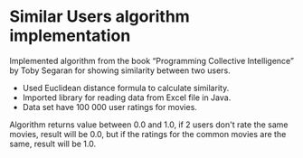 # Similar Users algorithm implementation

Implemented algorithm from the book “Programming Collective Intelligence” by Toby Segaran for showing similarity between two users. 
* Used Euclidean distance formula to calculate similarity. 
* Imported library for reading data from Excel file in Java. 
* Data set have 100 000 user ratings for movies. 

Algorithm returns value between 0.0 and 1.0, if 2 users don't rate the same movies, result will be 0.0, but if the ratings for the common movies are the same, result will be 1.0.
